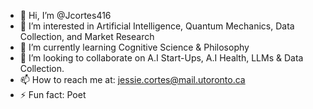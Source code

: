 - 👋 Hi, I’m @Jcortes416
- 👀 I’m interested in Artificial Intelligence, Quantum Mechanics, Data Collection, and Market Research 
- 🌱 I’m currently learning Cognitive Science & Philosophy
- 💞️ I’m looking to collaborate on A.I Start-Ups, A.I Health, LLMs & Data Collection.
- 📫 How to reach me at: jessie.cortes@mail.utoronto.ca
- ⚡ Fun fact: Poet

<!---
Jcortes416/Jcortes416 is a ✨ special ✨ repository because its `README.md` (this file) appears on your GitHub profile.
You can click the Preview link to take a look at your changes.
--->
